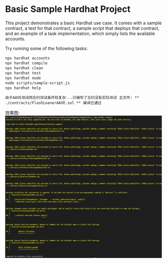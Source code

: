 # Basic Sample Hardhat Project

This project demonstrates a basic Hardhat use case. It comes with a sample contract, a test for that contract, a sample script that deploys that contract, and an example of a task implementation, which simply lists the available accounts.

Try running some of the following tasks:

```shell
npx hardhat accounts
npx hardhat compile
npx hardhat clean
npx hardhat test
npx hardhat node
node scripts/sample-script.js
npx hardhat help
```

`
    由于AAVE测试网合约测试条件较复杂...只编写了合约没有实际测试
    主文件: ** ./contracts/FlashLoanerAAVE.sol **
    编译已通过
`

效果图:
    ![Image text](./compileResult.jpg)

